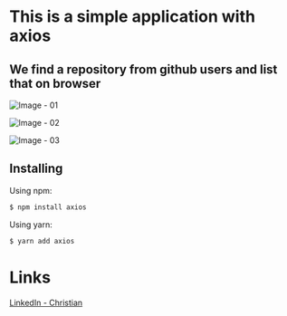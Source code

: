 # This is a simple application with axios

## We find a repository from github users and list that on browser

![Image - 01](https://github.com/Christianmsousa/busca-repositorio/blob/main/img1.png)

![Image - 02](https://github.com/Christianmsousa/busca-repositorio/blob/main/img2.png)

![Image - 03](https://github.com/Christianmsousa/busca-repositorio/blob/main/img3.png)

## Installing

Using npm:

```bash
$ npm install axios
```
Using yarn:

```bash
$ yarn add axios
```


# Links

[LinkedIn - Christian](https://pages.github.com/)
